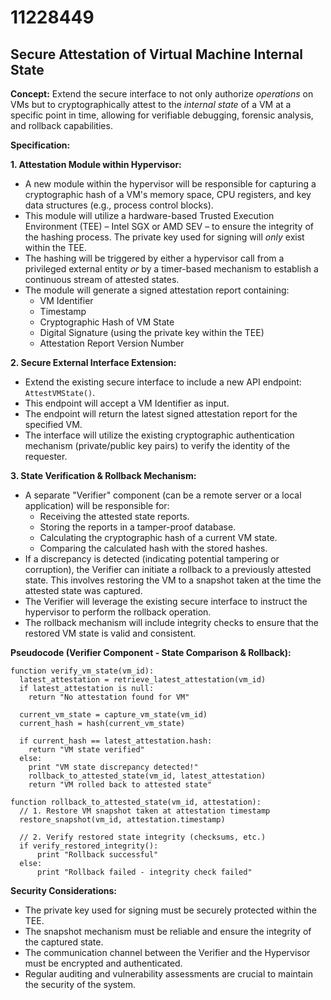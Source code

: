 # 11228449

## Secure Attestation of Virtual Machine Internal State

**Concept:** Extend the secure interface to not only authorize *operations* on VMs but to cryptographically attest to the *internal state* of a VM at a specific point in time, allowing for verifiable debugging, forensic analysis, and rollback capabilities.

**Specification:**

**1. Attestation Module within Hypervisor:**

*   A new module within the hypervisor will be responsible for capturing a cryptographic hash of a VM's memory space, CPU registers, and key data structures (e.g., process control blocks).
*   This module will utilize a hardware-based Trusted Execution Environment (TEE) – Intel SGX or AMD SEV – to ensure the integrity of the hashing process. The private key used for signing will *only* exist within the TEE.
*   The hashing will be triggered by either a hypervisor call from a privileged external entity *or* by a timer-based mechanism to establish a continuous stream of attested states.
*   The module will generate a signed attestation report containing:
    *   VM Identifier
    *   Timestamp
    *   Cryptographic Hash of VM State
    *   Digital Signature (using the private key within the TEE)
    *   Attestation Report Version Number

**2. Secure External Interface Extension:**

*   Extend the existing secure interface to include a new API endpoint: `AttestVMState()`.
*   This endpoint will accept a VM Identifier as input.
*   The endpoint will return the latest signed attestation report for the specified VM.
*   The interface will utilize the existing cryptographic authentication mechanism (private/public key pairs) to verify the identity of the requester.

**3.  State Verification & Rollback Mechanism:**

*   A separate "Verifier" component (can be a remote server or a local application) will be responsible for:
    *   Receiving the attested state reports.
    *   Storing the reports in a tamper-proof database.
    *   Calculating the cryptographic hash of a current VM state.
    *   Comparing the calculated hash with the stored hashes.
*   If a discrepancy is detected (indicating potential tampering or corruption), the Verifier can initiate a rollback to a previously attested state.  This involves restoring the VM to a snapshot taken at the time the attested state was captured.
*   The Verifier will leverage the existing secure interface to instruct the hypervisor to perform the rollback operation.
*   The rollback mechanism will include integrity checks to ensure that the restored VM state is valid and consistent.

**Pseudocode (Verifier Component - State Comparison & Rollback):**

```pseudocode
function verify_vm_state(vm_id):
  latest_attestation = retrieve_latest_attestation(vm_id)
  if latest_attestation is null:
    return "No attestation found for VM"

  current_vm_state = capture_vm_state(vm_id)
  current_hash = hash(current_vm_state)

  if current_hash == latest_attestation.hash:
    return "VM state verified"
  else:
    print "VM state discrepancy detected!"
    rollback_to_attested_state(vm_id, latest_attestation)
    return "VM rolled back to attested state"

function rollback_to_attested_state(vm_id, attestation):
  // 1. Restore VM snapshot taken at attestation timestamp
  restore_snapshot(vm_id, attestation.timestamp)

  // 2. Verify restored state integrity (checksums, etc.)
  if verify_restored_integrity():
      print "Rollback successful"
  else:
      print "Rollback failed - integrity check failed"

```

**Security Considerations:**

*   The private key used for signing must be securely protected within the TEE.
*   The snapshot mechanism must be reliable and ensure the integrity of the captured state.
*   The communication channel between the Verifier and the Hypervisor must be encrypted and authenticated.
*   Regular auditing and vulnerability assessments are crucial to maintain the security of the system.